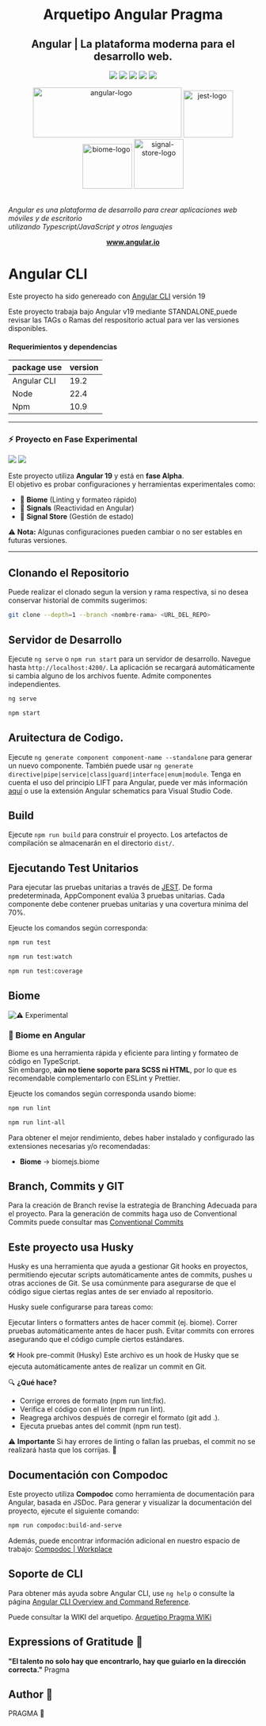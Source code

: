 <h1 align="center">Arquetipo Angular Pragma</h1>
<h2 align="center">Angular | La plataforma moderna para el desarrollo web.</h2>

<p align="center">
  <img src="https://img.shields.io/badge/Angular-v19-red?logo=angular" />
   <img src="https://img.shields.io/badge/%E2%9A%A0%EF%B8%8F-Experimental-orange" />
  <img src="https://img.shields.io/badge/%F0%9F%9A%80-Alpha-blue" />
  <img src="https://img.shields.io/badge/Standalone-Components-blue" />
  <img src="https://img.shields.io/badge/license-MIT-green" />
</p>


<p align="center">
  <img src="https://gitlab.com/pragma-arquetipos-front/arquetipo-angular-pragma/-/wikis/uploads/522563bccab2344634d3800d73514055/angular_wordmark_gradient.png" alt="angular-logo" width="300px" height="101x"/>

  <img src="https://cdn.freebiesupply.com/logos/large/2x/jest-logo-png-transparent.png" alt="jest-logo" width="100px" height="95px"/>

  <img src="https://gitlab.com/-/project/48992290/uploads/dd7b03797cb5bc11a2ddd294525a98b0/biome.png" alt="biome-logo" width="100px" height="90px"/>

 <img src="https://miro.medium.com/v2/resize:fit:1000/1*qyX0fotHRZW_-jzPkAnP4g.png" alt="signal-store-logo" width="100px" height="100px"/>



  <br>
  <br>

  <i>Angular es una plataforma de desarrollo para crear aplicaciones web móviles y de escritorio <br> utilizando Typescript/JavaScript y otros lenguajes</i>
  <br>
</p>

<p align="center">
  <a href="https://angular.io/docs" target="_blank">
    <strong>www.angular.io</strong>
  </a>
  <br>
</p>


# Angular CLI

Este proyecto ha sido genereado con [Angular CLI](https://github.com/angular/angular-cli) versión 19

Este proyecto trabaja bajo Angular v19 mediante STANDALONE,puede revisar las TAGs o Ramas del respositorio actual para ver las versiones disponibles.


#### Requerimientos y dependencias

|  package use  |  version  |
|---------------|-----------|
|  Angular CLI  |  19.2     |
|  Node         |  22.4     |
|  Npm          |  10.9     |



 ---
### ⚡ Proyecto en Fase Experimental

<p>
  <img src="https://img.shields.io/badge/%E2%9A%A0%EF%B8%8F-Experimental-orange" />
  <img src="https://img.shields.io/badge/%F0%9F%9A%80-Alpha-blue" />
</p>

Este proyecto utiliza **Angular 19** y está en **fase Alpha**.  
El objetivo es probar configuraciones y herramientas experimentales como:

- 🔹 **Biome** (Linting y formateo rápido)
- 🔹 **Signals** (Reactividad en Angular)
- 🔹 **Signal Store** (Gestión de estado)

⚠️ **Nota:** Algunas configuraciones pueden cambiar o no ser estables en futuras versiones.

---


## Clonando el Repositorio

Puede realizar el clonado segun la version y rama respectiva, si no desea conservar historial de commits sugerimos:

```bash 
git clone --depth=1 --branch <nombre-rama> <URL_DEL_REPO>
``` 


## Servidor de Desarrollo

Ejecute `ng serve` o `npm run start` para un servidor de desarrollo. Navegue hasta `http://localhost:4200/`. La aplicación se recargará automáticamente si cambia alguno de los archivos fuente. Admite componentes independientes.

```bash 
ng serve
``` 

```bash
npm start
``` 


## Aruitectura de Codigo.

Ejecute `ng generate component component-name --standalone` para generar un nuevo componente. También puede usar `ng generate directive|pipe|service|class|guard|interface|enum|module`. Tenga en cuenta el uso del principio LIFT para Angular, puede ver más información [aquí](https://pragma.workplace.com/work/knowledge/3162767777360606) o use la extensión Angular schematics para Visual Studio Code.


## Build

Ejecute `npm run build` para construir el proyecto. Los artefactos de compilación se almacenarán en el directorio `dist/`.

## Ejecutando Test Unitarios

Para ejecutar las pruebas unitarias a través de [JEST](https://jestjs.io/docs/getting-startedo). De forma predeterminada, AppComponent evalúa 3 pruebas unitarias. Cada componente debe contener pruebas unitarias y una covertura minima del 70%. 

Ejeucte los comandos según corresponda:

```bash 
npm run test
``` 
```bash 
npm run test:watch
``` 

```bash 
npm run test:coverage
``` 

## Biome

![⚠️ Experimental](https://img.shields.io/badge/%E2%9A%A0%EF%B8%8F-Experimental-orange)

### 🚀 Biome en Angular
Biome es una herramienta rápida y eficiente para linting y formateo de código en TypeScript.  
Sin embargo, **aún no tiene soporte para SCSS ni HTML**, por lo que es recomendable complementarlo con ESLint y Prettier.


Ejeucte los comandos según corresponda usando biome:

```bash 
npm run lint
``` 

```bash
npm run lint-all 
``` 


Para obtener el mejor rendimiento, debes haber instalado y configurado las extensiones necesarias y/o recomendadas:

- **Biome** -> biomejs.biome

## Branch, Commits y GIT

Para la creación de Branch revise la estrategia de Branching Adecuada para el proyecto. 
Para la generación de commits haga uso de Conventional Commits puede consultar mas [Conventional Commits](https://www.conventionalcommits.org/en/v1.0.0/)

## Este proyecto usa Husky

Husky es una herramienta que ayuda a gestionar Git hooks en proyectos, permitiendo ejecutar scripts automáticamente antes de commits, pushes u otras acciones de Git. Se usa comúnmente para asegurarse de que el código sigue ciertas reglas antes de ser enviado al repositorio.

Husky suele configurarse para tareas como:

Ejecutar linters o formatters antes de hacer commit (ej. biome).
Correr pruebas automáticamente antes de hacer push.
Evitar commits con errores asegurando que el código cumple ciertos estándares.


🛠️ Hook pre-commit (Husky)
Este archivo es un hook de Husky que se ejecuta automáticamente antes de realizar un commit en Git.

🔍 **¿Qué hace?**
- Corrige errores de formato (npm run lint:fix).
- Verifica el código con el linter (npm run lint).
- Reagrega archivos después de corregir el formato (git add .).
- Ejecuta pruebas antes del commit (npm run test).

⚠️ **Importante**
Si hay errores de linting o fallan las pruebas, el commit no se realizará hasta que los corrijas. 🚀

## Documentación con Compodoc

Este proyecto utiliza **Compodoc** como herramienta de documentación para Angular, basada en JSDoc. Para generar y visualizar la documentación del proyecto, ejecute el siguiente comando:

```bash
npm run compodoc:build-and-serve
``` 

Además, puede encontrar información adicional en nuestro espacio de trabajo:  [Compodoc | Workplace](https://pragma.workplace.com/work/knowledge/3174035239567193)

## Soporte de CLI

Para obtener más ayuda sobre Angular CLI, use `ng help` o consulte la página [Angular CLI Overview and Command Reference](https://angular.io/cli).

Puede consultar la WIKI del arquetipo. [Arquetipo Pragma WIKi](https://gitlab.com/pragma-arquetipos-front/arquetipo-angular-pragma/-/wikis/home)

## Expressions of Gratitude 🎁

<b>"El talento no solo hay que encontrarlo, hay que guiarlo en la dirección correcta."</b> Pragma

## Author 🤖

PRAGMA 💜
